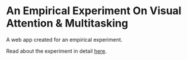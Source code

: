# An Empirical Experiment On Visual Attention & Multitasking 
A web app created for an empirical experiment. 

Read about the experiment in detail [here](https://uclic.ucl.ac.uk/content/2-study/4-current-taught-course/1-distinction-projects/14-20/shi_junge_2020.pdf).
